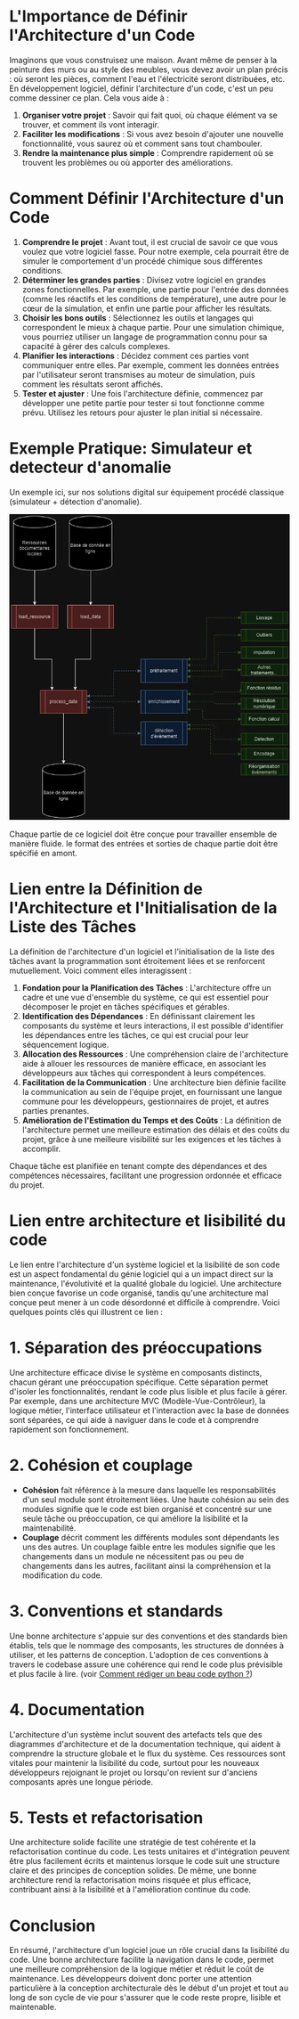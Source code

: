 # L'Importance de Définir l'Architecture d'un Code

Imaginons que vous construisez une maison. Avant même de penser à la peinture des murs ou au style des meubles, vous devez avoir un plan précis : où seront les pièces, comment l'eau et l'électricité seront distribuées, etc. En développement logiciel, définir l'architecture d'un code, c'est un peu comme dessiner ce plan. Cela vous aide à :

1. **Organiser votre projet** : Savoir qui fait quoi, où chaque élément va se trouver, et comment ils vont interagir.
2. **Faciliter les modifications** : Si vous avez besoin d'ajouter une nouvelle fonctionnalité, vous saurez où et comment sans tout chambouler.
3. **Rendre la maintenance plus simple** : Comprendre rapidement où se trouvent les problèmes ou où apporter des améliorations.

# Comment Définir l'Architecture d'un Code

1. **Comprendre le projet** : Avant tout, il est crucial de savoir ce que vous voulez que votre logiciel fasse. Pour notre exemple, cela pourrait être de simuler le comportement d'un procédé chimique sous différentes conditions.
2. **Déterminer les grandes parties** : Divisez votre logiciel en grandes zones fonctionnelles. Par exemple, une partie pour l'entrée des données (comme les réactifs et les conditions de température), une autre pour le cœur de la simulation, et enfin une partie pour afficher les résultats.
3. **Choisir les bons outils** : Sélectionnez les outils et langages qui correspondent le mieux à chaque partie. Pour une simulation chimique, vous pourriez utiliser un langage de programmation connu pour sa capacité à gérer des calculs complexes.
4. **Planifier les interactions** : Décidez comment ces parties vont communiquer entre elles. Par exemple, comment les données entrées par l'utilisateur seront transmises au moteur de simulation, puis comment les résultats seront affichés.
5. **Tester et ajuster** : Une fois l'architecture définie, commencez par développer une petite partie pour tester si tout fonctionne comme prévu. Utilisez les retours pour ajuster le plan initial si nécessaire.

# Exemple Pratique: Simulateur et detecteur d'anomalie

Un exemple ici, sur nos solutions digital sur équipement procédé classique (simulateur + détection d'anomalie).

![image](image/architecture.png)

Chaque partie de ce logiciel doit être conçue pour travailler ensemble de manière fluide. le format des entrées et sorties de chaque partie doit être spécifié en amont.

# Lien entre la Définition de l'Architecture et l'Initialisation de la Liste des Tâches

La définition de l'architecture d'un logiciel et l'initialisation de la liste des tâches avant la programmation sont étroitement liées et se renforcent mutuellement. Voici comment elles interagissent :

1. **Fondation pour la Planification des Tâches** : L'architecture offre un cadre et une vue d'ensemble du système, ce qui est essentiel pour décomposer le projet en tâches spécifiques et gérables.
2. **Identification des Dépendances** : En définissant clairement les composants du système et leurs interactions, il est possible d'identifier les dépendances entre les tâches, ce qui est crucial pour leur séquencement logique.
3. **Allocation des Ressources** : Une compréhension claire de l'architecture aide à allouer les ressources de manière efficace, en associant les développeurs aux tâches qui correspondent à leurs compétences.
4. **Facilitation de la Communication** : Une architecture bien définie facilite la communication au sein de l'équipe projet, en fournissant une langue commune pour les développeurs, gestionnaires de projet, et autres parties prenantes.
5. **Amélioration de l'Estimation du Temps et des Coûts** : La définition de l'architecture permet une meilleure estimation des délais et des coûts du projet, grâce à une meilleure visibilité sur les exigences et les tâches à accomplir.

Chaque tâche est planifiée en tenant compte des dépendances et des compétences nécessaires, facilitant une progression ordonnée et efficace du projet.

# Lien entre architecture et lisibilité du code

Le lien entre l'architecture d'un système logiciel et la lisibilité de son code est un aspect fondamental du génie logiciel qui a un impact direct sur la maintenance, l'évolutivité et la qualité globale du logiciel. Une architecture bien conçue favorise un code organisé, tandis qu'une architecture mal conçue peut mener à un code désordonné et difficile à comprendre. Voici quelques points clés qui illustrent ce lien :

# 1\. **Séparation des préoccupations**

Une architecture efficace divise le système en composants distincts, chacun gérant une préoccupation spécifique. Cette séparation permet d'isoler les fonctionnalités, rendant le code plus lisible et plus facile à gérer. Par exemple, dans une architecture MVC (Modèle-Vue-Contrôleur), la logique métier, l'interface utilisateur et l'interaction avec la base de données sont séparées, ce qui aide à naviguer dans le code et à comprendre rapidement son fonctionnement.

# 2\. **Cohésion et couplage**

- **Cohésion** fait référence à la mesure dans laquelle les responsabilités d'un seul module sont étroitement liées. Une haute cohésion au sein des modules signifie que le code est bien organisé et concentré sur une seule tâche ou préoccupation, ce qui améliore la lisibilité et la maintenabilité.
- **Couplage** décrit comment les différents modules sont dépendants les uns des autres. Un couplage faible entre les modules signifie que les changements dans un module ne nécessitent pas ou peu de changements dans les autres, facilitant ainsi la compréhension et la modification du code.

# 3\. **Conventions et standards**

Une bonne architecture s'appuie sur des conventions et des standards bien établis, tels que le nommage des composants, les structures de données à utiliser, et les patterns de conception. L'adoption de ces conventions à travers le codebase assure une cohérence qui rend le code plus prévisible et plus facile à lire. (voir [Comment rédiger un beau code python ?](https://gitlab.inevo.fr/inevo/INEVO-Homepage/-/wikis/Home/3.-Best-Practices/Code-writing/Guide-%C3%A9criture-code-python))

# 4\. **Documentation**

L'architecture d'un système inclut souvent des artefacts tels que des diagrammes d'architecture et de la documentation technique, qui aident à comprendre la structure globale et le flux du système. Ces ressources sont vitales pour maintenir la lisibilité du code, surtout pour les nouveaux développeurs rejoignant le projet ou lorsqu'on revient sur d'anciens composants après une longue période.

# 5\. **Tests et refactorisation**

Une architecture solide facilite une stratégie de test cohérente et la refactorisation continue du code. Les tests unitaires et d'intégration peuvent être plus facilement écrits et maintenus lorsque le code suit une structure claire et des principes de conception solides. De même, une bonne architecture rend la refactorisation moins risquée et plus efficace, contribuant ainsi à la lisibilité et à l'amélioration continue du code.

# Conclusion

En résumé, l'architecture d'un logiciel joue un rôle crucial dans la lisibilité du code. Une bonne architecture facilite la navigation dans le code, permet une meilleure compréhension de la logique métier et réduit le coût de maintenance. Les développeurs doivent donc porter une attention particulière à la conception architecturale dès le début d'un projet et tout au long de son cycle de vie pour s'assurer que le code reste propre, lisible et maintenable.